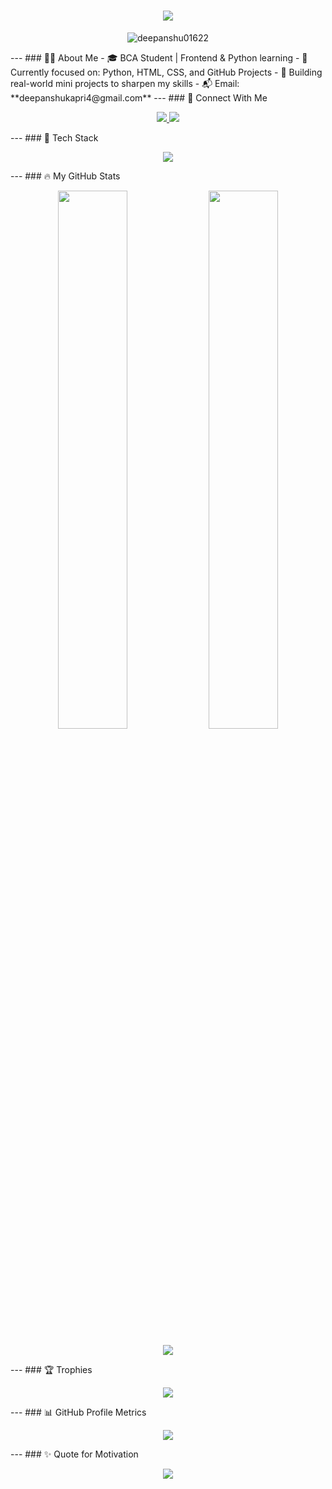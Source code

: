 <h1 align="center"> <img src="https://readme-typing-svg.herokuapp.com?font=Poppins&duration=3000&center=true&vCenter=true&width=600&lines=Hi+I'm+Deepanshu+Kapri;Frontend+Developer+from+India;Learning+Python+%26+Modern+Web+Development" /> </h1> <p align="center"> <img src="https://komarev.com/ghpvc/?username=deepanshu01622&label=Visitors&color=0e75b6&style=flat" alt="deepanshu01622" /> </p> --- ### 🧑‍💻 About Me - 🎓 BCA Student | Frontend & Python learning - 🌱 Currently focused on: Python, HTML, CSS, and GitHub Projects - 🚀 Building real-world mini projects to sharpen my skills - 📬 Email: **deepanshukapri4@gmail.com** --- ### 📲 Connect With Me <p align="center"> <a href="https://instagram.com/deepanshu_liftsss.05" target="_blank"> <img src="https://img.shields.io/badge/Instagram-%40deepanshu__liftsss.05-DD2A7B?style=for-the-badge&logo=instagram&logoColor=white" /> </a> <a href="mailto:deepanshukapri4@gmail.com"> <img src="https://img.shields.io/badge/Gmail-deepanshukapri4@gmail.com-D14836?style=for-the-badge&logo=gmail&logoColor=white" /> </a> </p> --- ### 🚀 Tech Stack <p align="center"> <img src="https://skillicons.dev/icons?i=html,css,python,c,github,vscode" /> </p> --- ### 🔥 My GitHub Stats <p align="center"> <img src="https://github-readme-stats.vercel.app/api?username=deepanshu01622&show_icons=true&theme=tokyonight&hide_border=true" width="47%" /> <img src="https://github-readme-streak-stats.herokuapp.com?user=deepanshu01622&theme=tokyonight&hide_border=true" width="47%" /> </p> <p align="center"> <img src="https://github-readme-stats.vercel.app/api/top-langs/?username=deepanshu01622&layout=compact&theme=tokyonight&hide_border=true" /> </p> --- ### 🏆 Trophies <p align="center"> <img src="https://github-profile-trophy.vercel.app/?username=deepanshu01622&theme=matrix&no-frame=true&margin-w=10&column=6" /> </p> --- ### 📊 GitHub Profile Metrics <p align="center"> <img src="https://github-profile-summary-cards.vercel.app/api/cards/profile-details?username=deepanshu01622&theme=github_dark" /> </p> --- ### ✨ Quote for Motivation <p align="center"> <img src="https://quotes-github-readme.vercel.app/api?type=horizontal&theme=tokyonight" /> </p>
